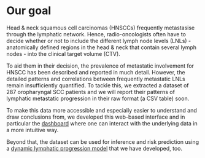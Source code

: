 # Our goal

Head & neck squamous cell carcinomas (HNSCCs) frequently metastasise through the lymphatic network. Hence, radio-oncologists often have to decide whether or not to include the different lymph node levels (LNLs) - anatomically defined regions in the head & neck that contain several lymph nodes - into the clinical target volume (CTV).

To aid them in their decision, the prevalence of metastatic involvement for HNSCC has been described and reported in much detail. However, the detailed patterns and correlations between frequently metastatic LNLs remain insufficiently quantified. To tackle this, we extracted a dataset of 287 oropharyngal SCC patients and we will report their patterns of lymphatic metastatic progression in their raw format (a CSV table) soon.

To make this data more accessible and especially easier to understand and draw conclusions from, we developed this web-based interface and in particular the [dashboard](/patients/dashboard) where one can interact with the underlying data in a more intuitive way.

Beyond that, the dataset can be used for inference and risk prediction using a [dynamic lymphatic progression model](https://www.nature.com/articles/s41598-021-91544-1) that we have developed, too.